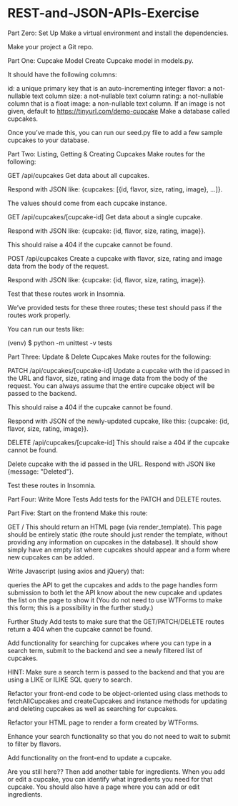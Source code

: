 # REST-and-JSON-APIs-Exercise
Part Zero: Set Up
Make a virtual environment and install the dependencies.

Make your project a Git repo.

Part One: Cupcake Model
Create Cupcake model in models.py.

It should have the following columns:

id: a unique primary key that is an auto-incrementing integer
flavor: a not-nullable text column
size: a not-nullable text column
rating: a not-nullable column that is a float
image: a non-nullable text column. If an image is not given, default to https://tinyurl.com/demo-cupcake
Make a database called cupcakes.

Once you’ve made this, you can run our seed.py file to add a few sample cupcakes to your database.

Part Two: Listing, Getting & Creating Cupcakes
Make routes for the following:

GET /api/cupcakes
Get data about all cupcakes.

Respond with JSON like: {cupcakes: [{id, flavor, size, rating, image}, ...]}.

The values should come from each cupcake instance.

GET /api/cupcakes/[cupcake-id]
Get data about a single cupcake.

Respond with JSON like: {cupcake: {id, flavor, size, rating, image}}.

This should raise a 404 if the cupcake cannot be found.

POST /api/cupcakes
Create a cupcake with flavor, size, rating and image data from the body of the request.

Respond with JSON like: {cupcake: {id, flavor, size, rating, image}}.

Test that these routes work in Insomnia.

We’ve provided tests for these three routes; these test should pass if the routes work properly.

You can run our tests like:

(venv) $ python -m unittest -v tests

Part Three: Update & Delete Cupcakes
Make routes for the following:

PATCH /api/cupcakes/[cupcake-id]
Update a cupcake with the id passed in the URL and flavor, size, rating and image data from the body of the request. You can always assume that the entire cupcake object will be passed to the backend.

This should raise a 404 if the cupcake cannot be found.

Respond with JSON of the newly-updated cupcake, like this: {cupcake: {id, flavor, size, rating, image}}.

DELETE /api/cupcakes/[cupcake-id]
This should raise a 404 if the cupcake cannot be found.

Delete cupcake with the id passed in the URL. Respond with JSON like {message: "Deleted"}.

Test these routes in Insomnia.

Part Four: Write More Tests
Add tests for the PATCH and DELETE routes.

Part Five: Start on the frontend
Make this route:

GET /
This should return an HTML page (via render_template). This page should be entirely static (the route should just render the template, without providing any information on cupcakes in the database). It should show simply have an empty list where cupcakes should appear and a form where new cupcakes can be added.

Write Javascript (using axios and jQuery) that:

queries the API to get the cupcakes and adds to the page
handles form submission to both let the API know about the new cupcake and updates the list on the page to show it
(You do not need to use WTForms to make this form; this is a possibility in the further study.)

Further Study
Add tests to make sure that the GET/PATCH/DELETE routes return a 404 when the cupcake cannot be found.

Add functionality for searching for cupcakes where you can type in a search term, submit to the backend and see a newly filtered list of cupcakes.

HINT: Make sure a search term is passed to the backend and that you are using a LIKE or ILIKE SQL query to search.

Refactor your front-end code to be object-oriented using class methods to fetchAllCupcakes and createCupcakes and instance methods for updating and deleting cupcakes as well as searching for cupcakes.

Refactor your HTML page to render a form created by WTForms.

Enhance your search functionality so that you do not need to wait to submit to filter by flavors.

Add functionality on the front-end to update a cupcake.

Are you still here?? Then add another table for ingredients. When you add or edit a cupcake, you can identify what ingredients you need for that cupcake. You should also have a page where you can add or edit ingredients.
